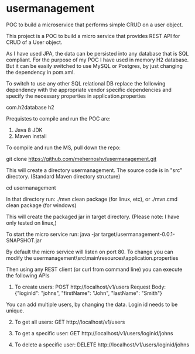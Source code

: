 # usermanagement
POC to build a microservice that performs simple CRUD on a user object.

This project is a POC to build a micro service that provides REST API for CRUD of a User object. 

As I have used JPA, the data can be persisted into any database that is SQL compliant. For the purpose of my POC I have used in memory H2 database. But it can be easily switched to use MySQL or Postgres, by just changing the dependency in pom.xml. 

To switch to use any other SQL relational DB replace the following dependency with the appropriate vendor specific dependencies and specify the necessary properties in application.properties

<dependency>
    <groupId>com.h2database</groupId>
    <artifactId>h2</artifactId>
</dependency>

Prequistes to compile and run the POC are:
1) Java 8 JDK
2) Maven install

To compile and run the MS, pull down the repo:

git clone https://github.com/mehernoshv/usermanagement.git

This will create a directory usermanagement. The source code is in "src" directory. (Standard Maven directory structure)

cd usermanagement

In that directory run:
    ./mvn clean package (for linux, etc), or
    ./mvn.cmd clean package (for windows) 

This will create the packaged jar in target directory. (Please note: I have only tested on linux,)

To start the micro service run:
java -jar target/usermanagement-0.0.1-SNAPSHOT.jar

By default the micro service will listen on port 80. To change you can modify the usermanagement\src\main\resources\application.properties

Then using any REST client (or curl from command line) you can execute the following APIs

1) To create users:
POST http://localhost/v1/users 
Request Body:
{"loginId": "johns", "firstName": "John", "lastName": "Smith"}

You can add multiple users, by changing the data. Login id needs to be unique.

2) To get all users:
GET http://localhost/v1/users

3) To get a specific user:
GET http://localhost/v1/users/loginid/johns

4) To delete a specific user:
DELETE http://localhost/v1/users/loginid/johns
